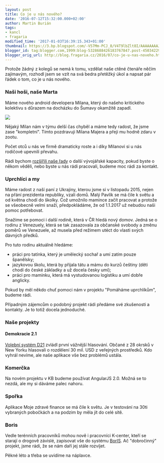 ```yaml
---
layout: post
title: Co je u nás nového?
date: '2016-07-12T15:32:00.000+02:00'
author: Martin Burián
tags:
- kancl
- fragaria
modified_time: '2017-01-03T16:39:15.343+01:00'
thumbnail: https://3.bp.blogspot.com/-V57Mm-PCJ_8/V4T9lbZlt8I/AAAAAAAAJnU/-f-707dVjGgHUB8l2FQKeqIS8TCb_A8qACLcB/s72-c/20160418_174056.jpg
blogger_id: tag:blogger.com,1999:blog-5328688426183767847.post-4503422953016299503
blogger_orig_url: http://blog.fragaria.cz/2016/07/co-je-u-nas-noveho.html
---
```


Protože žádný z kolegů se nemá k tomu, vzdělat naše ctěné čtenáře něčím
zajímavým, rozhodl jsem se vzít na svá bedra přetěžký úkol a napsat pár
řádek o tom, co je u nás nového.  
<span id="more"></span>  

### Naši hoši, naše Marta

Máme nového android developera Milana, který do našeho kritického
kolektivu s důrazem na docházku do Šumavy okamžitě
zapadl.  

[![](https://3.bp.blogspot.com/-V57Mm-PCJ_8/V4T9lbZlt8I/AAAAAAAAJnU/-f-707dVjGgHUB8l2FQKeqIS8TCb_A8qACLcB/s320/20160418_174056.jpg)](https://3.bp.blogspot.com/-V57Mm-PCJ_8/V4T9lbZlt8I/AAAAAAAAJnU/-f-707dVjGgHUB8l2FQKeqIS8TCb_A8qACLcB/s1600/20160418_174056.jpg)

  
  
Nějaký Milan nám v týmu delší čas chyběl a máme tedy radost, že jsme
zase "kompletní". Tímto pozdravuji Milana Majera a přeji mu hodně zdaru
v zootu.  
  
Počet otců u nás ve firmě dramaticky roste a i díky Milanovi si u nás
rodičové upevnili převahu.  
  
Rádi bychom [rozšířili naše řady](http://kariera.fragaria.cz/) o další
vývojářské kapacity, pokud byste o někom věděli, nebo byste u nás rádi
pracovali, budeme moc rádi za kontakt.  
  

### Uprchlíci a my

Máme radost z naší paní z Ukrajiny, kterou jsme si v listopadu 2015,
nejen na přání prezidenta republiky, vzali domů. Malý Pavlík se má čile
k světu a od května chodí do školky. Což umožnilo mamince začít pracovat
a protože se všeobecně velmi snaží, předpokládáme, že od 1.1.2017 už
nebudou naši pomoc potřebovat.  
  
Snažíme se pomoci i další rodině, která v ČR hledá nový domov. Jedná se
o rodinu z Venezuely, která se tak zasazovala za občanské svobody a
změnu poměrů ve Venezuele, až musela před režimem utéct do vlasti svých
dávných předků.  
  
Pro tuto rodinu aktuálně hledáme:  

  - práci pro tatínka, který je umělecký sochař a umí zatím pouze
    španělsky;
  - jazykovou školu, která by přijala tátu a mámu do kurzů češtiny (děti
    chodí do české základky a už docela česky umí);
  - práci pro maminku, která má vystudovanou logistiku a umí dobře
    anglicky.

  
Pokud by měl někdo chuť pomoci nám v projektu "Pomáháme uprchlíkům",
budeme rádi.  
  
Případným zájemcům o podobný projekt rádi předáme své zkušenosti a
kontakty. Je to totiž docela jednoduché.  
  

### Naše projekty

  

#### Demokracie 2.1

[Volební systém D21](http://www.d21.me/) zvládl první vážnější
hlasování. Občané z 28 okrsků v New Yorku hlasovali o rozdělení 30
mil. USD z veřejných prostředků. Kdo vyhrál nevíme, ale naše aplikace
vše bez problémů ustála.  
  

### Komerčka

Na novém projektu v KB budeme používat AngularJS 2.0. Možná se to nezdá,
ale my si dáváme palec nahoru.  
  

### Spořka

Aplikace Moje zdravé finance se má čile k světu. Je v testování na 30ti
vybraných pobočkách a na podzim by měla jít do celé sítě.  
  

### Boris

Vedle terénních pracovníků mohou nově i pracovníci K-center, kteří se
starají o drogově závislé, zapisovat vše do systému
[BorIS](http://www.bor-is.cz/). Ač "dobročinný" projekt, jsme rádi, že
se nám daří jej stále rozvíjet.  
  
  
Pěkné léto a třeba se uvidíme na náplavce.
